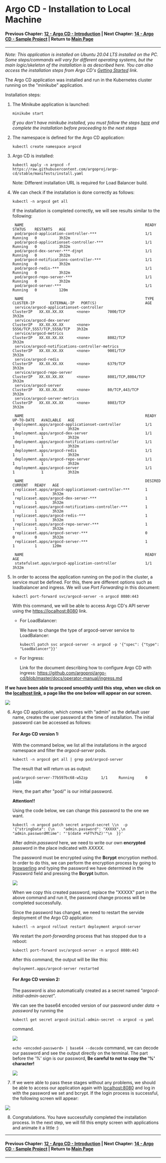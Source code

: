 # Argo CD - Installation to Local Machine

#### Previous Chapter: [12 - Argo CD - Introduction](ch12-argocd-introduction.md) | Next Chapter: [14 - Argo CD - Sample Project](ch14-argocd-sample-project.md) | Return to [Main Page](README.md)
---

*Note: This application is installed on Ubuntu 20.04 LTS installed on the PC. Some steps/commands will vary for different operating systems, but the main logic/skeleton of the installation is as described here. You can also access the installation steps from Argo CD's [Getting Started](https://argo-cd.readthedocs.io/en/stable/getting_started/) link.*

The Argo CD application was installed and run in the Kubernetes cluster running on the "minikube" application.

Installation steps:

1. The Minikube application is launched:

    `minikube start`

    *If you don't have minikube installed, you must follow the steps [here](https://www.linuxtechi.com/how-to-install-minikube-on-ubuntu/) and complete the installation before proceeding to the next steps*

2. The namespace is defined for the Argo CD application:

    `kubectl create namespace argocd`

3. Argo CD is installed:

    `kubectl apply -n argocd -f https://raw.githubusercontent.com/argoproj/argo-cd/stable/manifests/install.yaml`

    Note: Different installation URL is required for Load Balancer build.

4. We can check if the installation is done correctly as follows:

    `kubectl -n argocd get all`

    If the installation is completed correctly, we will see results similar to the following:

        NAME                                                       READY   STATUS    RESTARTS   AGE
        pod/argocd-application-controller-***                      1/1     Running   0          3h32m
        pod/argocd-applicationset-controller-***                   1/1     Running   0          3h32m
        pod/argocd-dex-server-***-djnpt                            1/1     Running   0          3h32m
        pod/argocd-notifications-controller-***                    1/1     Running   0          3h32m
        pod/argocd-redis-***                                       1/1     Running   0          3h32m
        pod/argocd-repo-server-***                                 1/1     Running   0          3h32m
        pod/argocd-server-***                                      1/1     Running   0          120m

        NAME                                                       TYPE        CLUSTER-IP       EXTERNAL-IP   PORT(S)                      AGE
        service/argocd-applicationset-controller                   ClusterIP   XX.XX.XX.XX      <none>        7000/TCP                     3h32m
        service/argocd-dex-server                                  ClusterIP   XX.XX.XX.XX      <none>        5556/TCP,5557/TCP,5558/TCP   3h32m
        service/argocd-metrics                                     ClusterIP   XX.XX.XX.XX      <none>        8082/TCP                     3h32m
        service/argocd-notifications-controller-metrics            ClusterIP   XX.XX.XX.XX      <none>        9001/TCP                     3h32m
        service/argocd-redis                                       ClusterIP   XX.XX.XX.XX      <none>        6379/TCP                     3h32m
        service/argocd-repo-server                                 ClusterIP   XX.XX.XX.XX      <none>        8081/TCP,8084/TCP            3h32m
        service/argocd-server                                      ClusterIP   XX.XX.XX.XX      <none>        80/TCP,443/TCP               3h32m
        service/argocd-server-metrics                              ClusterIP   XX.XX.XX.XX      <none>        8083/TCP                     3h32m

        NAME                                                       READY   UP-TO-DATE   AVAILABLE   AGE
        deployment.apps/argocd-applicationset-controller           1/1     1            1           3h32m
        deployment.apps/argocd-dex-server                          1/1     1            1           3h32m
        deployment.apps/argocd-notifications-controller            1/1     1            1           3h32m
        deployment.apps/argocd-redis                               1/1     1            1           3h32m
        deployment.apps/argocd-repo-server                         1/1     1            1           3h32m
        deployment.apps/argocd-server                              1/1     1            1           3h32m

        NAME                                                       DESIRED   CURRENT   READY   AGE
        replicaset.apps/argocd-applicationset-controller-***       1         1         1       3h32m
        replicaset.apps/argocd-dex-server-***                      1         1         1       3h32m
        replicaset.apps/argocd-notifications-controller-***        1         1         1       3h32m
        replicaset.apps/argocd-redis-***                           1         1         1       3h32m
        replicaset.apps/argocd-repo-server-***                     1         1         1       3h32m
        replicaset.apps/argocd-server-***                          0         0         0       3h32m
        replicaset.apps/argocd-server-***                          1         1         1       120m

        NAME                                                       READY   AGE
        statefulset.apps/argocd-application-controller             1/1     3h32m

5. In order to access the application running on the pod in the cluster, a service must be defined. For this, there are different options such as loadbalancer and ingress. We will use *Port Forwarding* in this document:

    `kubectl port-forward svc/argocd-server -n argocd 8080:443`

    With this command, we will be able to access Argo CD's API server using the <https://localhost:8080> link.

    - For LoadBalancer:

        We have to change the type of argocd-server service to LoadBalancer:

        `kubectl patch svc argocd-server -n argocd -p '{"spec": {"type": "LoadBalancer"}}'`

    - For Ingress:

        Link for the document describing how to configure Argo CD with ingress: <https://github.com/argoproj/argo-cd/blob/master/docs/operator-manual/ingress.md>

**If we have been able to proceed smoothly until this step, when we click on the [localhost link](https://localhost:8080), a page like the one below will appear on our screen.**

![](images/Argo-CD/image-17.png)

6. Argo CD application, which comes with "admin" as the default user name, creates the user password at the time of installation. The initial password can be accessed as follows:

    #### **For Argo CD version 1:**

    With the command below, we list all the installations in the argocd namespace and filter the *argocd-server* pods.

   ```kubectl -n argocd get all | grep pod/argocd-server```

    The result that will return us as output:

       pod/argocd-server-77b597bc68-w52zp      1/1     Running     0     148m

    Here, the part after "pod/" is our initial password.

    **Attention!!**

    Using the code below, we can change this password to the one we want.

    `kubectl -n argocd patch secret argocd-secret \\n  -p '{"stringData": {\n    "admin.password": "XXXXX",\n    "admin.passwordMtime": "'$(date +%FT%T%Z)'"\n  }}'`

    After *admin.password* here, we need to write our own **encrypted** password in the place indicated with *XXXXX*.

    The password must be encrypted using the **Bcrypt** encryption method. In order to do this, we can perform the encryption process by going to [browserling](https://www.browserling.com/tools/bcrypt) and typing the password we have determined in the Password field and pressing the **Bcrypt** button.

    ![](images/Argo-CD/image-18.png)

    When we copy this created password, replace the "XXXXX" part in the above command and run it, the password change process will be completed successfully.

    Since the password has changed, we need to restart the servide deployment of the Argo CD application:

    `kubectl -n argocd rollout restart deployment argocd-server`

    We restart the *port-forwarding* process that has stopped due to a reboot:

    `kubectl port-forward svc/argocd-server -n argocd 8080:443`

    After this command, the output will be like this:

       deployment.apps/argocd-server restarted

    #### **For Argo CD version 2:**

    The password is also automatically created as a secret named *"argocd-initial-admin-secret"*.
  
    We can see the base64 encoded version of our password under *data* -> *password* by running the
    
    `kubectl get secret argocd-initial-admin-secret -n argocd -o yaml`
    
    command.

    ![](images/Argo-CD/image-26.png)

    `echo <encoded-password> | base64 --decode` command, we can decode our password and see the output directly on the terminal. The part before the '%' sign is our password, **Be careful to not to copy the '%' character!**

    ![](images/Argo-CD/image-27.png)

7. If we were able to pass these stages without any problems, we should be able to access our application again with [localhost:8080](https://localhost:8080) and log in with the password we set and bcrypt. If the login process is successful, the following screen will appear:

![](images/Argo-CD/image-19.png)

8. Congratulations. You have successfully completed the installation process. In the next step, we will fill this empty screen with applications and animate it a little :)

---
#### Previous Chapter: [12 - Argo CD - Introduction](ch12-argocd-introduction.md) | Next Chapter: [14 - Argo CD - Sample Project](ch14-argocd-sample-project.md) | Return to [Main Page](README.md)
---
